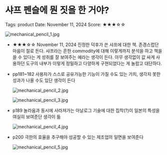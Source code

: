 # 샤프 펜슬에 뭔 짓을 한 거야?

Tags: product
Date: November 11, 2024
Score: ★★★☆☆

![mechanical_pencil_1.jpg](mechanical_pencil/mechanical_pencil_1.jpg)

- ★★★☆☆ November 11, 2024 진정한 덕후가 쓴 샤프에 대한 책. 존경스럽단 마음이 절로 든다. 샤프라는 흔한 commodity에 대해 이렇게까지 분석을 하고 책을 쓸 수 있다는 게 성취를 잘 보여주는 예라는 생각이 든다. 아무 생각없이 값 싸게 사용하던 도구의 내부가 이렇게 정밀하고 다양하게 구현되었다는 게 놀랍고 대단하다.
- pp181~182 사용자가 스스로 공유가능한 기능이 가질 수도 있는 가치, 생각지 못한 성과가 나올 수도 있단 생각이 든다

    ![mechanical_pencil_2.jpg](mechanical_pencil/mechanical_pencil_2.jpg)

    ![mechanical_pencil_3.jpg](mechanical_pencil/mechanical_pencil_3.jpg)

- p189 놀라움과 동시에 사라져가는 아날로그 기술에 대한 집착(?)이 일본의 특성을 여실히 보여준단 생각이 듦

    ![mechanical_pencil_4.jpg](mechanical_pencil/mechanical_pencil_4.jpg)

- p200 극한의 효율을 추구해야 성공할 수 있는 제조업의 일면을 보여준다

    ![mechanical_pencil_5.jpg](mechanical_pencil/mechanical_pencil_5.jpg)
